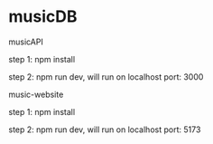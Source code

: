 # musicDB

musicAPI

step 1: npm install

step 2: npm run dev, will run on localhost port: 3000

music-website

step 1: npm install

step 2: npm run dev, will run on localhost port: 5173
